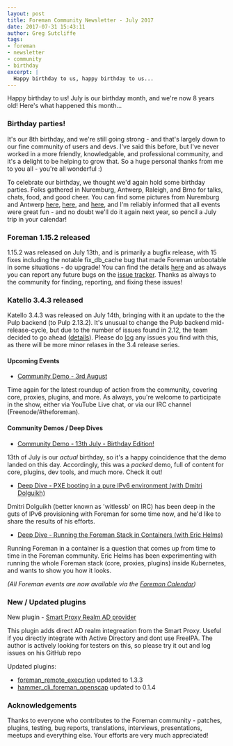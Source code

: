 ```yaml
---
layout: post
title: Foreman Community Newsletter - July 2017
date: 2017-07-31 15:43:11
author: Greg Sutcliffe
tags:
- foreman
- newsletter
- community
- birthday
excerpt: |
  Happy birthday to us, happy birthday to us...
---
```


Happy birthday to us! July is our birthday month, and we're now 8 years old!
Here's what happened this month...

### Birthday parties!

It's our 8th birthday, and we're still going strong - and that's largely down
to our fine community of users and devs. I've said this before, but I've never
worked in a more friendly, knowledgable, and professional community, and it's a
delight to be helping to grow that. So a huge personal thanks from me to you
all - you're all wonderful :)

To celebrate our birthday, we thought we'd again hold some birthday parties.
Folks gathered in Nuremburg, Antwerp, Raleigh, and Brno for talks, chats, food,
and good cheer. You can find some pictures from Nuremburg and Antwerp
[here][pic1], [here][pic2], and [here][pic3], and I'm reliably informed that
all events were great fun - and no doubt we'll do it again next year, so pencil
a July trip in your calendar!

### Foreman 1.15.2 released

1.15.2 was released on July 13th, and is primarily a bugfix release, with 15
fixes including the notable fix_db_cache bug that made Foreman unbootable in
some situations - do upgrade! You can find the details [here][1_15_2] and as
always you can report any future bugs on the [issue tracker][issues]. Thanks as
always to the community for finding, reporting, and fixing these issues!

### Katello 3.4.3 released

Katello 3.4.3 was released on July 14th, bringing with it an update to the the
Pulp backend (to Pulp 2.13.2). It's unusual to change the Pulp backend
mid-release-cycle, but due to the number of issues found in 2.12, the team
decided to go ahead ([details][k_3_4_3]). Please do [log][k_issues] any issues
you find with this, as there will be more minor relases in the 3.4 release
series.

#### Upcoming Events

* [Community Demo - 3rd August](https://www.youtube.com/watch?v=rZY6dE0HVyM)

Time again for the latest roundup of action from the community, covering core,
proxies, plugins, and more.  As always, you're welcome to participate in the
show, either via YouTube Live chat, or via our IRC channel
(Freenode/#theforeman).

#### Community Demos / Deep Dives

* [Community Demo - 13th July - Birthday Edition!](https://www.youtube.com/watch?v=sL8KylTcqsg)

13th of July is our *actual* birthday, so it's a happy coincidence that the
demo landed on this day. Accordingly, this was a *packed* demo, full of content
for core, plugins, dev tools, and much more. Check it out!

* [Deep Dive - PXE booting in a pure IPv6 environment (with Dmitri Dolguikh)](https://www.youtube.com/watch?v=6KJne_Hyv5k)

Dmitri Dolguikh (better known as 'witlessb' on IRC) has been deep in the guts
of IPv6 provisioning with Foreman for some time now, and he'd like to share the
results of his efforts.

* [Deep Dive - Running the Foreman Stack in Containers (with Eric Helms)](https://www.youtube.com/watch?v=mPjUvNAYp1c)

Running Foreman in a container is a question that comes up from time to time in
the Foreman community. Eric Helms has been experimenting with running the whole
Foreman stack (core, proxies, plugins) inside Kubernetes, and wants to show you
how it looks.

_(All Foreman events are now available via the [Foreman Calendar](/events))_

### New / Updated plugins

New plugin - [Smart Proxy Realm AD provider](https://github.com/martencassel/smart_proxy_realm_ad_plugin)

This plugin adds direct AD realm integreation from the Smart Proxy. Useful if
you directly integrate with Active Directory and dont use FreeIPA. The author
is actively looking for testers on this, so please try it out and log issues on
his GitHub repo

Updated plugins:

- [foreman_remote_execution](https://github.com/theforeman/foreman_remote_execution) updated to 1.3.3
- [hammer_cli_foreman_openscap](https://github.com/theforeman/hammer_cli_foreman_openscap) updated to 0.1.4

### Acknowledgements

Thanks to everyone who contributes to the Foreman community - patches, plugins,
testing, bug reports, translations, interviews, presentations, meetups and
everything else. Your efforts are very much appreciated!

[1_15_2]: https://groups.google.com/d/topic/foreman-users/7V57m010h34/discussion
[k_3_4_3]: https://groups.google.com/d/topic/foreman-users/Fvycvei3cSA/discussion
[issues]: http://projects.theforeman.org/issues
[k_issues]: http://projects.theforeman.org/projects/katello/issues
[email]: mailto:greg.sutcliffe@gmail.com

[pic1]: https://twitter.com/netways/status/890613083399376896
[pic2]: https://twitter.com/netways/status/890523883580915712
[pic3]: https://twitter.com/KrisBuytaert/status/887376588475641856

